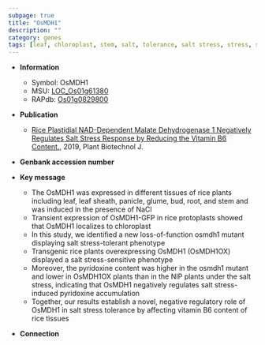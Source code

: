 ```yaml
---
subpage: true
title: "OsMDH1"
description: ""
category: genes
tags: [leaf, chloroplast, stem, salt, tolerance, salt stress, stress, stress tolerance]
---
```


* **Information**  
    + Symbol: OsMDH1  
    + MSU: [LOC_Os01g61380](http://rice.plantbiology.msu.edu/cgi-bin/ORF_infopage.cgi?orf=LOC_Os01g61380)  
    + RAPdb: [Os01g0829800](http://rapdb.dna.affrc.go.jp/viewer/gbrowse_details/irgsp1?name=Os01g0829800)  

* **Publication**  
    + [Rice Plastidial NAD-Dependent Malate Dehydrogenase 1 Negatively Regulates Salt Stress Response by Reducing the Vitamin B6 Content.](http://www.ncbi.nlm.nih.gov/pubmed?term=Rice+Plastidial+NAD-Dependent+Malate+Dehydrogenase+1+Negatively+Regulates+Salt+Stress+Response+by+Reducing+the+Vitamin+B6+Content.%5BTitle%5D), 2019, Plant Biotechnol J.

* **Genbank accession number**  

* **Key message**  
    + The OsMDH1 was expressed in different tissues of rice plants including leaf, leaf sheath, panicle, glume, bud, root, and stem and was induced in the presence of NaCl
    + Transient expression of OsMDH1-GFP in rice protoplasts showed that OsMDH1 localizes to chloroplast
    + In this study, we identified a new loss-of-function osmdh1 mutant displaying salt stress-tolerant phenotype
    + Transgenic rice plants overexpressing OsMDH1 (OsMDH1OX) displayed a salt stress-sensitive phenotype
    + Moreover, the pyridoxine content was higher in the osmdh1 mutant and lower in OsMDH1OX plants than in the NIP plants under the salt stress, indicating that OsMDH1 negatively regulates salt stress-induced pyridoxine accumulation
    + Together, our results establish a novel, negative regulatory role of OsMDH1 in salt stress tolerance by affecting vitamin B6 content of rice tissues

* **Connection**  



